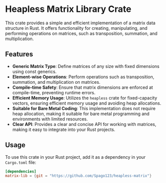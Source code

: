 # Heapless Matrix Library Crate

This crate provides a simple and efficient implementation of a matrix data structure in Rust. It offers functionality for creating, manipulating, and performing operations on matrices, such as transposition, summation, and multiplication.

## Features

- **Generic Matrix Type**: Define matrices of any size with fixed dimensions using const generics.
- **Element-wise Operations**: Perform operations such as transposition, summation, and multiplication on matrices.
- **Compile-time Safety**: Ensure that matrix dimensions are enforced at compile-time, preventing runtime errors.
- **Efficient Memory Usage**: Utilizes the `heapless` crate for fixed-capacity vectors, ensuring efficient memory usage and avoiding heap allocations.
- **Suitable for Bare Metal Coding**: This implementation does not require heap allocation, making it suitable for bare metal programming and environments with limited resources.
- **Clear API**: Provides a clear and concise API for working with matrices, making it easy to integrate into your Rust projects.

## Usage

To use this crate in your Rust project, add it as a dependency in your `Cargo.toml` file:

```toml
[dependencies]
matrix-lib = {git = "https://github.com/Spago123/heapless-matrix"}
```
